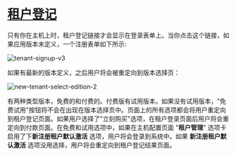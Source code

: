 # [租户登记](https://docs.aspnetzero.com/en/aspnet-core-angular/latest/Features-Angular-Tenant-Sign-Up)

只有你在主机上时，租户登记链接才会显示在登录表单上。当你点击这个链接，如果应用版本未定义，一个注册表单如下所示:

![tenant-signup-v3](/images/aspnetzero/tenant-signup-v3.png)

如果有最新的版本定义，之后用户将会被重定向到版本选择页：

![new-tenant-select-edition-2](/images/aspnetzero/new-tenant-select-edition-2.png)

有两种类型版本，免费的和付费的。付费版有试用版本。如果没有试用版本，"免费试用"按钮将不会在出现在版本选择页中。页面上的所有选项都会将用户重定向到租户登记页面。如果用户选择了"立刻购买"选项，在租户登录页面后用户将会重定向到付款页面。在免费和试用选项中，如果在主机配置页面 "**租户管理**" 选项卡启用了下**新注册租户默认激活** 选项，用户将会登录到系统中。如果 **新注册租户默认激活** 选项没用选择，用户将会重定向到租户登记结果页面。

